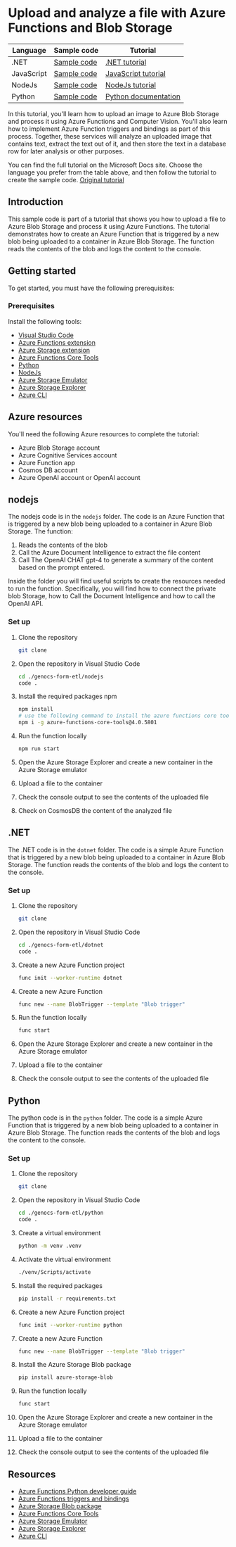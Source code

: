 # Upload and analyze a file with Azure Functions and Blob Storage

Language|Sample code|Tutorial|
|--|--|--|
|.NET|[Sample code](dotnet)|[.NET tutorial](https://learn.microsoft.com/en-us/azure/storage/blobs/blob-upload-function-trigger?tabs=azure-portal)|
|JavaScript|[Sample code](javascript)| [JavaScript tutorial](https://learn.microsoft.com/en-us/azure/storage/blobs/blob-upload-function-trigger-javascript?tabs=storage-resource-visual-studio-code%2Ccomputer-vision-azure-portal%2Ccosmos-db-azure-portal)|
|NodeJs|[Sample code](nodejs)| [NodeJs tutorial](https://learn.microsoft.com/en-us/azure/storage/blobs/storage-blob-typescript-get-started?tabs=azure-ad)|
|Python|[Sample code](python)|[Python documentation](https://learn.microsoft.com/en-us/azure/storage/blobs/storage-blob-python-get-started?tabs=azure-ad)|


In this tutorial, you'll learn how to upload an image to Azure Blob Storage and process it using Azure Functions and Computer Vision. You'll also learn how to implement Azure Function triggers and bindings as part of this process. Together, these services will analyze an uploaded image that contains text, extract the text out of it, and then store the text in a database row for later analysis or other purposes.

You can find the full tutorial on the Microsoft Docs site. Choose the language you prefer from the table above, and then follow the tutorial to create the sample code.
[Original tutorial](https://learn.microsoft.com/en-us/azure/storage/blobs/blob-upload-function-trigger-javascript?tabs=storage-resource-visual-studio-code%2Ccomputer-vision-azure-portal%2Ccosmos-db-azure-portal)
  


## Introduction

This sample code is part of a tutorial that shows you how to upload a file to Azure Blob Storage and process it using Azure Functions. The tutorial demonstrates how to create an Azure Function that is triggered by a new blob being uploaded to a container in Azure Blob Storage. The function reads the contents of the blob and logs the content to the console.

## Getting started

To get started, you must have the following prerequisites:

### Prerequisites    

Install the following tools:
- [Visual Studio Code](https://code.visualstudio.com/)
- [Azure Functions extension](https://marketplace.visualstudio.com/items?itemName=ms-azuretools.vscode-azurefunctions)
- [Azure Storage extension](https://marketplace.visualstudio.com/items?itemName=ms-azuretools.vscode-azurestorage)
- [Azure Functions Core Tools](https://docs.microsoft.com/azure/azure-functions/functions-run-local?tabs=windows%2Ccsharp%2Cbash)
- [Python](https://www.python.org/downloads/)
- [NodeJs](https://nodejs.org/)
- [Azure Storage Emulator](https://docs.microsoft.com/azure/storage/common/storage-use-emulator)
- [Azure Storage Explorer](https://azure.microsoft.com/features/storage-explorer/)
- [Azure CLI](https://docs.microsoft.com/cli/azure/install-azure-cli)


## Azure resources

You'll need the following Azure resources to complete the tutorial:
- Azure Blob Storage account
- Azure Cognitive Services account
- Azure Function app
- Cosmos DB account
- Azure OpenAI account or OpenAI account



## nodejs

The nodejs code is in the `nodejs` folder. The code is an Azure Function that is triggered by a new blob being uploaded to a container in Azure Blob Storage. The function:
  1. Reads the contents of the blob
  2. Call the Azure Document Intelligence to extract the file content
  3. Call The OpenAI CHAT gpt-4 to generate a summary of the content based on the prompt entered.

Inside the folder you will find useful scripts to create the resources needed to run the function. Specifically, you will find how to connect the private blob Storage, how to Call the Document Intelligence and how to call the OpenAI API.


### Set up

1. Clone the repository

    ```bash
    git clone
    ```
2. Open the repository in Visual Studio Code

    ```bash
    cd ./genocs-form-etl/nodejs
    code .
    ```
3. Install the required packages npm

    ```bash
    npm install
    # use the following command to install the azure functions core tools in case an error is thrown
    npm i -g azure-functions-core-tools@4.0.5801
    ```
4. Run the function locally

    ```bash
    npm run start
    ```

5. Open the Azure Storage Explorer and create a new container in the Azure Storage emulator

6. Upload a file to the container

7. Check the console output to see the contents of the uploaded file

8. Check on CosmosDB the content of the analyzed file

## .NET

The .NET code is in the `dotnet` folder. The code is a simple Azure Function that is triggered by a new blob being uploaded to a container in Azure Blob Storage. The function reads the contents of the blob and logs the content to the console.

### Set up

1. Clone the repository

    ```bash
    git clone
    ``` 
2. Open the repository in Visual Studio Code

    ```bash
    cd ./genocs-form-etl/dotnet
    code .
    ```
3. Create a new Azure Function project

    ```bash
    func init --worker-runtime dotnet
    ```
4. Create a new Azure Function

    ```bash
    func new --name BlobTrigger --template "Blob trigger"
    ```
5. Run the function locally

    ```bash
    func start
    ``` 
6. Open the Azure Storage Explorer and create a new container in the Azure Storage emulator

7. Upload a file to the container

8. Check the console output to see the contents of the uploaded file



## Python

The python code is in the `python` folder. The code is a simple Azure Function that is triggered by a new blob being uploaded to a container in Azure Blob Storage. The function reads the contents of the blob and logs the content to the console.

### Set up

1. Clone the repository

    ```bash
    git clone
    ```
2. Open the repository in Visual Studio Code

    ```bash
    cd ./genocs-form-etl/python
    code .
    ```
3. Create a virtual environment

    ```bash
    python -m venv .venv
    ```
4. Activate the virtual environment

    ```bash
    ./venv/Scripts/activate
    ```
5. Install the required packages

    ```bash
    pip install -r requirements.txt
    ```
6. Create a new Azure Function project

    ```bash
    func init --worker-runtime python
    ```
7. Create a new Azure Function

    ```bash
    func new --name BlobTrigger --template "Blob trigger"
    ```
8. Install the Azure Storage Blob package

    ```bash 
    pip install azure-storage-blob
    ```
9. Run the function locally

    ```bash
    func start
    ```
10. Open the Azure Storage Explorer and create a new container in the Azure Storage emulator

11. Upload a file to the container

12. Check the console output to see the contents of the uploaded file

## Resources

- [Azure Functions Python developer guide](https://docs.microsoft.com/azure/azure-functions/functions-reference-python)
- [Azure Functions triggers and bindings](https://docs.microsoft.com/azure/azure-functions/functions-triggers-bindings)
- [Azure Storage Blob package](https://pypi.org/project/azure-storage-blob/)
- [Azure Functions Core Tools](https://docs.microsoft.com/azure/azure-functions/functions-run-local?tabs=windows%2Ccsharp%2Cbash)
- [Azure Storage Emulator](https://docs.microsoft.com/azure/storage/common/storage-use-emulator)
- [Azure Storage Explorer](https://azure.microsoft.com/features/storage-explorer/)
- [Azure CLI](https://docs.microsoft.com/cli/azure/install-azure-cli)
